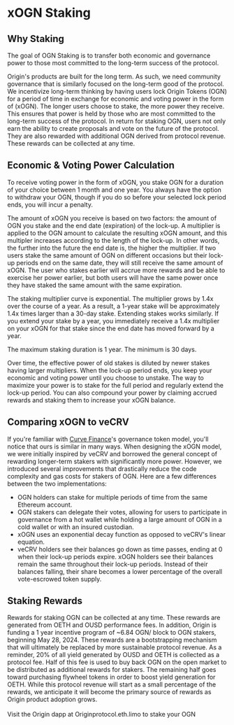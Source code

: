 # xOGN Staking

## Why Staking <a href="#why-staking" id="why-staking"></a>

The goal of OGN Staking is to transfer both economic and governance power to those most committed to the long-term success of the protocol.

Origin's products are built for the long term. As such, we need community governance that is similarly focused on the long-term good of the protocol. We incentivize long-term thinking by having users lock Origin Tokens (OGN) for a period of time in exchange for economic and voting power in the form of (xOGN). The longer users choose to stake, the more power they receive. This ensures that power is held by those who are most committed to the long-term success of the protocol. In return for staking OGN, users not only earn the ability to create proposals and vote on the future of the protocol. They are also rewarded with additional OGN derived from protocol revenue. These rewards can be collected at any time.

## Economic & Voting Power Calculation <a href="#economic-and-voting-power-calculation" id="economic-and-voting-power-calculation"></a>

To receive voting power in the form of xOGN, you stake OGN for a duration of your choice between 1 month and one year. You always have the option to withdraw your OGN, though if you do so before your selected lock period ends, you will incur a penalty.&#x20;

The amount of xOGN you receive is based on two factors: the amount of OGN you stake and the end date (expiration) of the lock-up. A multiplier is applied to the OGN amount to calculate the resulting xOGN amount, and this multipler increases according to the length of the lock-up. In other words, the further into the future the end date is, the higher the multiplier. If two users stake the same amount of OGN on different occasions but their lock-up periods end on the same date, they will still receive the same amount of xOGN. The user who stakes earlier will accrue more rewards and be able to exercise her power earlier, but both users will have the same power once they have staked the same amount with the same expiration.

The staking multiplier curve is exponential. The multiplier grows by 1.4x over the course of a year. As a result, a 1-year stake will be approximately 1.4x times larger than a 30-day stake. Extending stakes works similarly. If you extend your stake by a year, you immediately receive a 1.4x multiplier on your xOGN for that stake since the end date has moved forward by a year.

The maximum staking duration is 1 year. The minimum is 30 days.

Over time, the effective power of old stakes is diluted by newer stakes having larger multipliers. When the lock-up period ends, you keep your economic and voting power until you choose to unstake. The way to maximize your power is to stake for the full period and regularly extend the lock-up period. You can also compound your power by claiming accrued rewards and staking them to increase your xOGN balance.

## **Comparing xOGN to veCRV**

If you're familiar with [Curve Finance](https://curve.fi/)'s governance token model, you'll notice that ours is similar in many ways. When designing the xOGN model, we were initially inspired by veCRV and borrowed the general concept of rewarding longer-term stakers with significantly more power. However, we introduced several improvements that drastically reduce the code complexity and gas costs for stakers of OGN. Here are a few differences between the two implementations:

* OGN holders can stake for multiple periods of time from the same Ethereum account.
* OGN stakers can delegate their votes, allowing for users to participate in governance from a hot wallet while holding a large amount of OGN in a cold wallet or with an insured custodian.
* xOGN uses an exponential decay function as opposed to veCRV's linear equation.
* veCRV holders see their balances go down as time passes, ending at 0 when their lock-up periods expire. xOGN holders see their balances remain the same throughout their lock-up periods. Instead of their balances falling, their share becomes a lower percentage of the overall vote-escrowed token supply.

## Staking Rewards <a href="#staking-rewards" id="staking-rewards"></a>

Rewards for staking OGN can be collected at any time. These rewards are generated from OETH and OUSD performance fees. In addition, Origin is funding a 1 year incentive program of \~6.84 OGN/ block to OGN stakers, beginning May 28, 2024. These rewards are a bootstrapping mechanism that will ultimately be replaced by more sustainable protocol revenue. As a reminder, 20% of all yield generated by OUSD and OETH is collected as a protocol fee. Half of this fee is used to buy back OGN on the open market to be distributed as additional rewards for stakers. The remaining half goes toward purchasing flywheel tokens in order to boost yield generation for OETH. While this protocol revenue will start as a small percentage of the rewards, we anticipate it will become the primary source of rewards as Origin product adoption grows. \
\
Visit the Origin dapp at Originprotocol.eth.limo to stake your OGN
